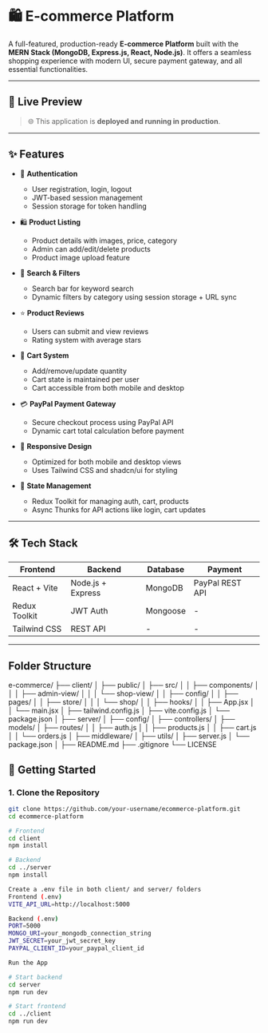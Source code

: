 # 🛍️ E-commerce Platform

A full-featured, production-ready **E-commerce Platform** built with the **MERN Stack (MongoDB, Express.js, React, Node.js)**. It offers a seamless shopping experience with modern UI, secure payment gateway, and all essential functionalities.

---

## 🚀 Live Preview

> 🌐 This application is **deployed and running in production**.

---

## ✨ Features

- 🔐 **Authentication**
  - User registration, login, logout
  - JWT-based session management
  - Session storage for token handling

- 🛍️ **Product Listing**
  - Product details with images, price, category
  - Admin can add/edit/delete products
  - Product image upload feature

- 🔎 **Search & Filters**
  - Search bar for keyword search
  - Dynamic filters by category using session storage + URL sync

- ⭐ **Product Reviews**
  - Users can submit and view reviews
  - Rating system with average stars

- 🛒 **Cart System**
  - Add/remove/update quantity
  - Cart state is maintained per user
  - Cart accessible from both mobile and desktop

- 💳 **PayPal Payment Gateway**
  - Secure checkout process using PayPal API
  - Dynamic cart total calculation before payment

- 📱 **Responsive Design**
  - Optimized for both mobile and desktop views
  - Uses Tailwind CSS and shadcn/ui for styling

- 🧠 **State Management**
  - Redux Toolkit for managing auth, cart, products
  - Async Thunks for API actions like login, cart updates

---

## 🛠️ Tech Stack

| Frontend | Backend | Database | Payment |
|---------|---------|----------|---------|
| React + Vite | Node.js + Express | MongoDB | PayPal REST API |
| Redux Toolkit | JWT Auth | Mongoose | - |
| Tailwind CSS | REST API | - | - |

---
## Folder Structure

e-commerce/
├── client/
│   ├── public/
│   ├── src/
│   │   ├── components/
│   │   │   ├── admin-view/
│   │   │   └── shop-view/
│   │   ├── config/
│   │   ├── pages/
│   │   ├── store/
│   │   │   └── shop/
│   │   ├── hooks/
│   │   ├── App.jsx
│   │   └── main.jsx
│   ├── tailwind.config.js
│   ├── vite.config.js
│   └── package.json
│
├── server/
│   ├── config/
│   ├── controllers/
│   ├── models/
│   ├── routes/
│   │   ├── auth.js
│   │   ├── products.js
│   │   ├── cart.js
│   │   └── orders.js
│   ├── middleware/
│   ├── utils/
│   ├── server.js
│   └── package.json
│
├── README.md
├── .gitignore
└── LICENSE

## 🏁 Getting Started

### 1. Clone the Repository

```bash
git clone https://github.com/your-username/ecommerce-platform.git
cd ecommerce-platform

# Frontend
cd client
npm install

# Backend
cd ../server
npm install

Create a .env file in both client/ and server/ folders
Frontend (.env)
VITE_API_URL=http://localhost:5000

Backend (.env)
PORT=5000
MONGO_URI=your_mongodb_connection_string
JWT_SECRET=your_jwt_secret_key
PAYPAL_CLIENT_ID=your_paypal_client_id

Run the App

# Start backend
cd server
npm run dev

# Start frontend
cd ../client
npm run dev


